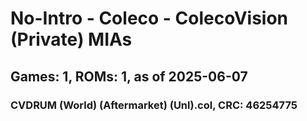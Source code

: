 # No-Intro - Coleco - ColecoVision (Private) MIAs
## Games: 1, ROMs: 1, as of 2025-06-07

### CVDRUM (World) (Aftermarket) (Unl).col, CRC: 46254775
